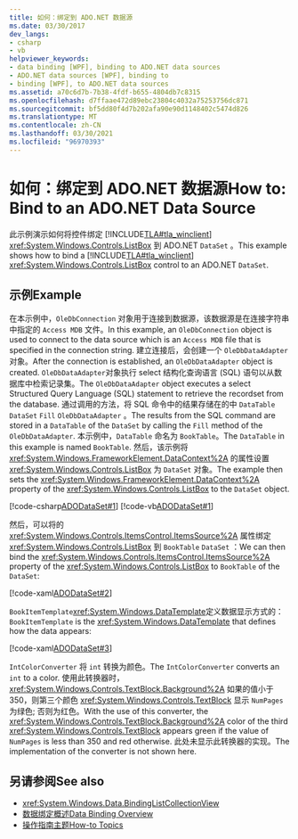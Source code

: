 ```yaml
---
title: 如何：绑定到 ADO.NET 数据源
ms.date: 03/30/2017
dev_langs:
- csharp
- vb
helpviewer_keywords:
- data binding [WPF], binding to ADO.NET data sources
- ADO.NET data sources [WPF], binding to
- binding [WPF], to ADO.NET data sources
ms.assetid: a70c6d7b-7b38-4fdf-b655-4804db7c8315
ms.openlocfilehash: d7ffaae472d89ebc23804c4032a75253756dc871
ms.sourcegitcommit: bf5dd80f4d7b202afa90e90d1148402c5474d826
ms.translationtype: MT
ms.contentlocale: zh-CN
ms.lasthandoff: 03/30/2021
ms.locfileid: "96970393"
---
```

# <a name="how-to-bind-to-an-adonet-data-source"></a><span data-ttu-id="0df36-102">如何：绑定到 ADO.NET 数据源</span><span class="sxs-lookup"><span data-stu-id="0df36-102">How to: Bind to an ADO.NET Data Source</span></span>

<span data-ttu-id="0df36-103">此示例演示如何将控件绑定 [!INCLUDE[TLA#tla_winclient](../../../includes/tlasharptla-winclient-md.md)] <xref:System.Windows.Controls.ListBox> 到 ADO.NET `DataSet` 。</span><span class="sxs-lookup"><span data-stu-id="0df36-103">This example shows how to bind a [!INCLUDE[TLA#tla_winclient](../../../includes/tlasharptla-winclient-md.md)] <xref:System.Windows.Controls.ListBox> control to an ADO.NET `DataSet`.</span></span>

## <a name="example"></a><span data-ttu-id="0df36-104">示例</span><span class="sxs-lookup"><span data-stu-id="0df36-104">Example</span></span>

<span data-ttu-id="0df36-105">在本示例中，`OleDbConnection` 对象用于连接到数据源，该数据源是在连接字符串中指定的 `Access MDB` 文件。</span><span class="sxs-lookup"><span data-stu-id="0df36-105">In this example, an `OleDbConnection` object is used to connect to the data source which is an `Access MDB` file that is specified in the connection string.</span></span> <span data-ttu-id="0df36-106">建立连接后，会创建一个 `OleDbDataAdapter` 对象。</span><span class="sxs-lookup"><span data-stu-id="0df36-106">After the connection is established, an `OleDbDataAdapter` object is created.</span></span> <span data-ttu-id="0df36-107">`OleDbDataAdapter`对象执行 select 结构化查询语言 (SQL) 语句以从数据库中检索记录集。</span><span class="sxs-lookup"><span data-stu-id="0df36-107">The `OleDbDataAdapter` object executes a select Structured Query Language (SQL) statement to retrieve the recordset from the database.</span></span> <span data-ttu-id="0df36-108">通过调用的方法，将 SQL 命令中的结果存储在的中 `DataTable` `DataSet` `Fill` `OleDbDataAdapter` 。</span><span class="sxs-lookup"><span data-stu-id="0df36-108">The results from the SQL command are stored in a `DataTable` of the `DataSet` by calling the `Fill` method of the `OleDbDataAdapter`.</span></span> <span data-ttu-id="0df36-109">本示例中，`DataTable` 命名为 `BookTable`。</span><span class="sxs-lookup"><span data-stu-id="0df36-109">The `DataTable` in this example is named `BookTable`.</span></span> <span data-ttu-id="0df36-110">然后，该示例将 <xref:System.Windows.FrameworkElement.DataContext%2A> 的属性设置 <xref:System.Windows.Controls.ListBox> 为 `DataSet` 对象。</span><span class="sxs-lookup"><span data-stu-id="0df36-110">The example then sets the <xref:System.Windows.FrameworkElement.DataContext%2A> property of the <xref:System.Windows.Controls.ListBox> to the `DataSet` object.</span></span>

[!code-csharp[ADODataSet#1](~/samples/snippets/csharp/VS_Snippets_Wpf/ADODataSet/CSharp/Window1.xaml.cs#1)]
[!code-vb[ADODataSet#1](~/samples/snippets/visualbasic/VS_Snippets_Wpf/ADODataSet/VisualBasic/Window1.xaml.vb#1)]

<span data-ttu-id="0df36-111">然后，可以将的 <xref:System.Windows.Controls.ItemsControl.ItemsSource%2A> 属性绑定 <xref:System.Windows.Controls.ListBox> 到 `BookTable` `DataSet` ：</span><span class="sxs-lookup"><span data-stu-id="0df36-111">We can then bind the <xref:System.Windows.Controls.ItemsControl.ItemsSource%2A> property of the <xref:System.Windows.Controls.ListBox> to `BookTable` of the `DataSet`:</span></span>

[!code-xaml[ADODataSet#2](~/samples/snippets/csharp/VS_Snippets_Wpf/ADODataSet/CSharp/Window1.xaml#2)]

<span data-ttu-id="0df36-112">`BookItemTemplate`<xref:System.Windows.DataTemplate>定义数据显示方式的：</span><span class="sxs-lookup"><span data-stu-id="0df36-112">`BookItemTemplate` is the <xref:System.Windows.DataTemplate> that defines how the data appears:</span></span>

[!code-xaml[ADODataSet#3](~/samples/snippets/csharp/VS_Snippets_Wpf/ADODataSet/CSharp/Window1.xaml#3)]

<span data-ttu-id="0df36-113">`IntColorConverter` 将 `int` 转换为颜色。</span><span class="sxs-lookup"><span data-stu-id="0df36-113">The `IntColorConverter` converts an `int` to a color.</span></span> <span data-ttu-id="0df36-114">使用此转换器时， <xref:System.Windows.Controls.TextBlock.Background%2A> 如果的值小于350，则第三个颜色 <xref:System.Windows.Controls.TextBlock> 显示 `NumPages` 为绿色; 否则为红色。</span><span class="sxs-lookup"><span data-stu-id="0df36-114">With the use of this converter, the <xref:System.Windows.Controls.TextBlock.Background%2A> color of the third <xref:System.Windows.Controls.TextBlock> appears green if the value of `NumPages` is less than 350 and red otherwise.</span></span> <span data-ttu-id="0df36-115">此处未显示此转换器的实现。</span><span class="sxs-lookup"><span data-stu-id="0df36-115">The implementation of the converter is not shown here.</span></span>

## <a name="see-also"></a><span data-ttu-id="0df36-116">另请参阅</span><span class="sxs-lookup"><span data-stu-id="0df36-116">See also</span></span>

- <xref:System.Windows.Data.BindingListCollectionView>
- [<span data-ttu-id="0df36-117">数据绑定概述</span><span class="sxs-lookup"><span data-stu-id="0df36-117">Data Binding Overview</span></span>](/dotnet/desktop-wpf/data/data-binding-overview)
- [<span data-ttu-id="0df36-118">操作指南主题</span><span class="sxs-lookup"><span data-stu-id="0df36-118">How-to Topics</span></span>](data-binding-how-to-topics.md)
